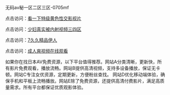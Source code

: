 无码av秘一区二区三区-0705mf

点击访问：<a href="https://bered.pages.dev/">看一下特级黄色性交影视片</a>

点击访问：<a href="https://rtj-3zo.pages.dev/">少妇真实被内射视频三四区</a>

点击访问：<a href="https://vassv.pages.dev/">7久久精品伊人</a>

点击访问：<a href="https://gsd-agv.pages.dev/">成人爽视频在线观看</a>

如果你在找日本AV免费资源，以下平台值得推荐。网站A分类清晰，更新快，所有影片免费观看，播放流畅。网站B提供高清视频，支持多设备播放，保证无卡顿。网站C专注女优资源，定期更新，方便粉丝查找。
网站D优化移动端体验，确保手机和平板上流畅播放。网站E除了免费资源，还提供高清付费影片，满足高质量需求。所有平台都保证优质观影体验。

<span style="display:none;">[Canonical link](）</span>


